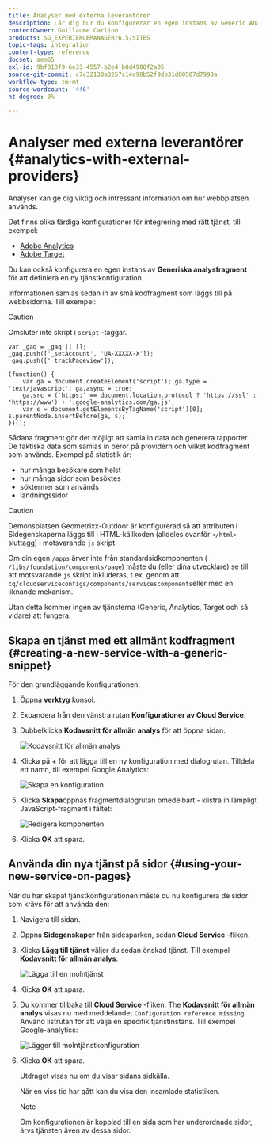 ```yaml
---
title: Analyser med externa leverantörer
description: Lär dig hur du konfigurerar en egen instans av Generic Analytics-kodfragment för att definiera en ny tjänstkonfiguration.
contentOwner: Guillaume Carlino
products: SG_EXPERIENCEMANAGER/6.5/SITES
topic-tags: integration
content-type: reference
docset: aem65
exl-id: 9bf818f9-6e33-4557-b2e4-b0d4900f2a05
source-git-commit: c7c32130a3257c14c98b52f9db31d80587d7993a
workflow-type: tm+mt
source-wordcount: '446'
ht-degree: 0%

---
```



# Analyser med externa leverantörer {#analytics-with-external-providers}

Analyser kan ge dig viktig och intressant information om hur webbplatsen används.

Det finns olika färdiga konfigurationer för integrering med rätt tjänst, till exempel:

* [Adobe Analytics](/help/sites-administering/adobeanalytics.md)
* [Adobe Target](/help/sites-administering/target.md)

Du kan också konfigurera en egen instans av **Generiska analysfragment** för att definiera en ny tjänstkonfiguration.

Informationen samlas sedan in av små kodfragment som läggs till på webbsidorna. Till exempel:

>[!CAUTION]
>
>Omsluter inte skript i `script` -taggar.

```
var _gaq = _gaq || [];
_gaq.push(['_setAccount', 'UA-XXXXX-X']);
_gaq.push(['_trackPageview']);

(function() {
    var ga = document.createElement('script'); ga.type = 'text/javascript'; ga.async = true;
    ga.src = ('https:' == document.location.protocol ? 'https://ssl' : 'https://www') + '.google-analytics.com/ga.js';
    var s = document.getElementsByTagName('script')[0]; s.parentNode.insertBefore(ga, s);
})();
```

Sådana fragment gör det möjligt att samla in data och generera rapporter. De faktiska data som samlas in beror på providern och vilket kodfragment som används. Exempel på statistik är:

* hur många besökare som helst
* hur många sidor som besöktes
* söktermer som används
* landningssidor

>[!CAUTION]
>
>Demonsplatsen Geometrixx-Outdoor är konfigurerad så att attributen i Sidegenskaperna läggs till i HTML-källkoden (alldeles ovanför `</html>` sluttagg) i motsvarande `js` skript.
>
>Om din egen `/apps` ärver inte från standardsidkomponenten ( `/libs/foundation/components/page`) måste du (eller dina utvecklare) se till att motsvarande `js` skript inkluderas, t.ex. genom att `cq/cloudserviceconfigs/components/servicescomponents`eller med en liknande mekanism.
>
>Utan detta kommer ingen av tjänsterna (Generic, Analytics, Target och så vidare) att fungera.

## Skapa en tjänst med ett allmänt kodfragment {#creating-a-new-service-with-a-generic-snippet}

För den grundläggande konfigurationen:

1. Öppna **verktyg** konsol.
1. Expandera från den vänstra rutan **Konfigurationer av Cloud Service**.
1. Dubbelklicka **Kodavsnitt för allmän analys** för att öppna sidan:

   ![Kodavsnitt för allmän analys](assets/analytics_genericoverview.png)

1. Klicka på + för att lägga till en ny konfiguration med dialogrutan. Tilldela ett namn, till exempel Google Analytics:

   ![Skapa en konfiguration](assets/analytics_addconfig.png)

1. Klicka **Skapa**&#x200B;öppnas fragmentdialogrutan omedelbart - klistra in lämpligt JavaScript-fragment i fältet:

   ![Redigera komponenten](assets/analytics_snippet.png)

1. Klicka **OK** att spara.

## Använda din nya tjänst på sidor {#using-your-new-service-on-pages}

När du har skapat tjänstkonfigurationen måste du nu konfigurera de sidor som krävs för att använda den:

1. Navigera till sidan.
1. Öppna **Sidegenskaper** från sidesparken, sedan **Cloud Service** -fliken.
1. Klicka **Lägg till tjänst** väljer du sedan önskad tjänst. Till exempel **Kodavsnitt för allmän analys**:

   ![Lägga till en molntjänst](assets/analytics_selectservice.png)

1. Klicka **OK** att spara.
1. Du kommer tillbaka till **Cloud Service** -fliken. The **Kodavsnitt för allmän analys** visas nu med meddelandet `Configuration reference missing`. Använd listrutan för att välja en specifik tjänstinstans. Till exempel Google-analytics:

   ![Lägger till molntjänstkonfiguration](assets/analytics_selectspecificservice.png)

1. Klicka **OK** att spara.

   Utdraget visas nu om du visar sidans sidkälla.

   När en viss tid har gått kan du visa den insamlade statistiken.

   >[!NOTE]
   >
   >Om konfigurationen är kopplad till en sida som har underordnade sidor, ärvs tjänsten även av dessa sidor.
